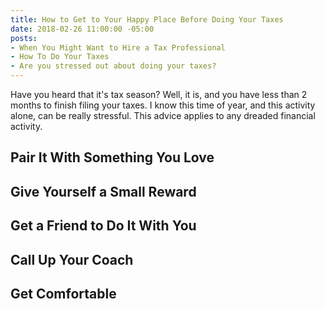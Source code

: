 ```yaml
---
title: How to Get to Your Happy Place Before Doing Your Taxes
date: 2018-02-26 11:00:00 -05:00
posts:
- When You Might Want to Hire a Tax Professional
- How To Do Your Taxes
- Are you stressed out about doing your taxes?
---
```


Have you heard that it's tax season? Well, it is, and you have less than 2 months to finish filing your taxes. I know this time of year, and this activity alone, can be really stressful. This advice applies to any dreaded financial activity. 

## Pair It With Something You Love

## Give Yourself a Small Reward

## Get a Friend to Do It With You

## Call Up Your Coach

## Get Comfortable